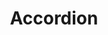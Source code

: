 ---
layout: redirect.njk
tags: 
    - lyne_components_de
key: accordion-folder-lyne_de
title: Accordion
parent: lyne_components_de
keywords: accordion, expansion-panel, expansion, panel
order: 10
redirect: /de/design-system/lyne/components/accordion/accordion/
folder: true
---
